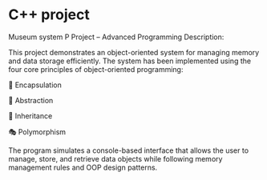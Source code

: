 # C++ project
Museum system
P Project – Advanced Programming
Description:

This project demonstrates an object-oriented system for managing memory and data storage efficiently. The system has been implemented using the four core principles of object-oriented programming:

🔐 Encapsulation

🧊 Abstraction

🧬 Inheritance

🎭 Polymorphism

The program simulates a console-based interface that allows the user to manage, store, and retrieve data objects while following memory management rules and OOP design patterns.

